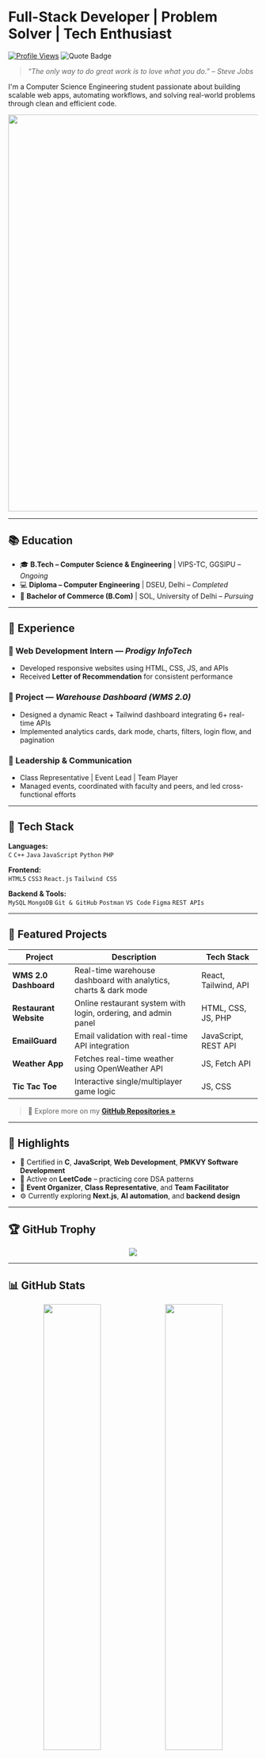 # Full-Stack Developer | Problem Solver | Tech Enthusiast

[![Profile Views](https://komarev.com/ghpvc/?username=whoankitchauhan&label=Profile+Views&color=0e75b6&style=flat-square)](https://github.com/whoankitchauhan)
![Quote Badge](https://img.shields.io/badge/-“Stay%20hungry,%20stay%20foolish.”-black?style=flat-square&logo=apple)

> _“The only way to do great work is to love what you do.” – Steve Jobs_

I'm a Computer Science Engineering student passionate about building scalable web apps, automating workflows, and solving real-world problems through clean and efficient code.

<p align="center">
  <img src="https://user-images.githubusercontent.com/74038190/213910845-af37a709-8995-40d6-be59-724526e3c3d7.gif" width="800" />
</p>

---

## 📚 Education

- 🎓 **B.Tech – Computer Science & Engineering** | VIPS-TC, GGSIPU – _Ongoing_
- 💻 **Diploma – Computer Engineering** | DSEU, Delhi – _Completed_
- 📘 **Bachelor of Commerce (B.Com)** | SOL, University of Delhi – _Pursuing_

---

## 💼 Experience

### 🔹 Web Development Intern — *Prodigy InfoTech*
- Developed responsive websites using HTML, CSS, JS, and APIs
- Received **Letter of Recommendation** for consistent performance

### 🔹 Project — *Warehouse Dashboard (WMS 2.0)*
- Designed a dynamic React + Tailwind dashboard integrating 6+ real-time APIs
- Implemented analytics cards, dark mode, charts, filters, login flow, and pagination

### 🔹 Leadership & Communication
- Class Representative | Event Lead | Team Player
- Managed events, coordinated with faculty and peers, and led cross-functional efforts

---

## 🔧 Tech Stack

**Languages:**  
`C` `C++` `Java` `JavaScript` `Python` `PHP`

**Frontend:**  
`HTML5` `CSS3` `React.js` `Tailwind CSS`

**Backend & Tools:**  
`MySQL` `MongoDB` `Git & GitHub` `Postman` `VS Code` `Figma` `REST APIs`

---

## 🚀 Featured Projects

| Project                  | Description                                                                 | Tech Stack             |
|--------------------------|-----------------------------------------------------------------------------|------------------------|
| **WMS 2.0 Dashboard**     | Real-time warehouse dashboard with analytics, charts & dark mode            | React, Tailwind, API   |
| **Restaurant Website**   | Online restaurant system with login, ordering, and admin panel              | HTML, CSS, JS, PHP     |
| **EmailGuard**           | Email validation with real-time API integration                             | JavaScript, REST API   |
| **Weather App**          | Fetches real-time weather using OpenWeather API                             | JS, Fetch API          |
| **Tic Tac Toe**          | Interactive single/multiplayer game logic                                   | JS, CSS                |

> 🔗 Explore more on my [**GitHub Repositories »**](https://github.com/whoankitchauhan?tab=repositories)

---

## 🧠 Highlights

- 🎯 Certified in **C**, **JavaScript**, **Web Development**, **PMKVY Software Development**
- 🧠 Active on **LeetCode** – practicing core DSA patterns
- 🎤 **Event Organizer**, **Class Representative**, and **Team Facilitator**
- ⚙️ Currently exploring **Next.js**, **AI automation**, and **backend design**

---

## 🏆 GitHub Trophy

<p align="center">
  <img src="https://github-profile-trophy.vercel.app/?username=whoankitchauhan&theme=flat&column=7" />
</p>

---

## 📊 GitHub Stats

<p align="center">
  <img src="https://github-readme-stats.vercel.app/api?username=whoankitchauhan&show_icons=true&theme=default&count_private=true" width="48%" />
  <img src="https://github-readme-stats.vercel.app/api/top-langs/?username=whoankitchauhan&layout=compact&theme=default&hide=html,scss,ejs" width="48%" />
  <br/>
  <img src="https://streak-stats.demolab.com?user=whoankitchauhan&theme=default" alt="GitHub Streak" width="96%" />
</p>

---

## 📬 Let’s Connect

<p align="left">
  <a href="mailto:whoankitchauhan@gmail.com"><img src="https://img.shields.io/badge/Email-D14836?style=for-the-badge&logo=gmail&logoColor=white"/></a>
  <a href="https://www.linkedin.com/in/whoankitchauhan"><img src="https://img.shields.io/badge/LinkedIn-0A66C2?style=for-the-badge&logo=linkedin&logoColor=white"/></a>
  <a href="https://github.com/whoankitchauhan"><img src="https://img.shields.io/badge/GitHub-181717?style=for-the-badge&logo=github&logoColor=white"/></a>
  <a href="https://twitter.com/whoankitchauhan"><img src="https://img.shields.io/badge/Twitter-1DA1F2?style=for-the-badge&logo=twitter&logoColor=white"/></a>
  <a href="https://www.instagram.com/whoankitchauhan/"><img src="https://img.shields.io/badge/Instagram-E4405F?style=for-the-badge&logo=instagram&logoColor=white"/></a>
  <a href="https://www.facebook.com/whoankitchauhan"><img src="https://img.shields.io/badge/Facebook-1877F2?style=for-the-badge&logo=facebook&logoColor=white"/></a>
</p>

---

## ⚡ Let’s turn code into real-world impact!
